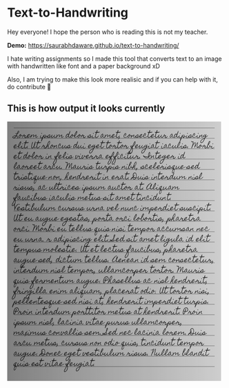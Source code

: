 # Text-to-Handwriting

Hey everyone! I hope the person who is reading this is not my teacher.

**Demo:** https://saurabhdaware.github.io/text-to-handwriting/

I hate writing assignments so I made this tool that converts text to an image with handwritten like font and a paper background xD

Also, I am trying to make this look more realisic and if you can help with it, do contribute 🌻

## This is how output it looks currently
![Sample image of output](sample.png)